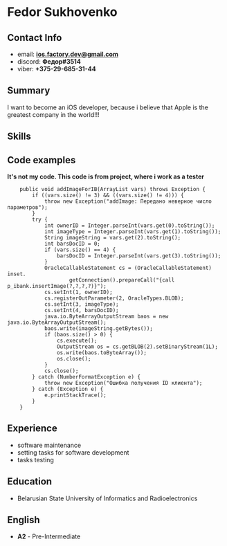 # Fedor Sukhovenko

## Contact Info

* email: **<ios.factory.dev@gmail.com>**
* discord: **Федор#3514**
* viber: **+375-29-685-31-44**

## Summary

I want to become an iOS developer, because i believe that Apple is the greatest company in the world!!!

## Skills



## Code examples

**It's not my code. This code is from project, where i work as a tester**

```
    public void addImageForIB(ArrayList vars) throws Exception {
        if ((vars.size() != 3) && ((vars.size() != 4))) {
            throw new Exception("addImage: Передано неверное число параметров");
        }
        try {
            int ownerID = Integer.parseInt(vars.get(0).toString());
            int imageType = Integer.parseInt(vars.get(1).toString());
            String imageString = vars.get(2).toString();
            int barsDocID = 0;
            if (vars.size() == 4) {
                barsDocID = Integer.parseInt(vars.get(3).toString());
            }
            OracleCallableStatement cs = (OracleCallableStatement) inset.
                    getConnection().prepareCall("{call p_ibank.insertImage(?,?,?,?)}");
            cs.setInt(1, ownerID);
            cs.registerOutParameter(2, OracleTypes.BLOB);
            cs.setInt(3, imageType);
            cs.setInt(4, barsDocID);
            java.io.ByteArrayOutputStream baos = new java.io.ByteArrayOutputStream();
            baos.write(imageString.getBytes());
            if (baos.size() > 0) {
                cs.execute();
                OutputStream os = cs.getBLOB(2).setBinaryStream(1L);
                os.write(baos.toByteArray());
                os.close();
            }
            cs.close();
        } catch (NumberFormatException e) {
            throw new Exception("Ошибка получения ID клиента");
        } catch (Exception e) {
            e.printStackTrace();
        }
    }
```

## Experience

* software maintenance
* setting tasks for software development
* tasks testing

## Education

* Belarusian State University of Informatics and Radioelectronics

## English

* **A2** - Pre-Intermediate
